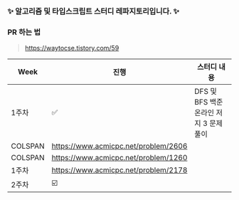 
### ✨ 알고리즘 및 타입스크립트 스터디 레파지토리입니다. ✨

### PR 하는 법
> https://waytocse.tistory.com/59


| Week | 진행 | 스터디 내용 |
| ---- | --- |----------- |
| 1주차 | ✅ | DFS 및 BFS 백준 온라인 저지 3 문제 풀이 |
| COLSPAN | https://www.acmicpc.net/problem/2606 |
| COLSPAN | https://www.acmicpc.net/problem/1260 |
| 1주차 | https://www.acmicpc.net/problem/2178 |
| 2주차 | ☑️ |  |



